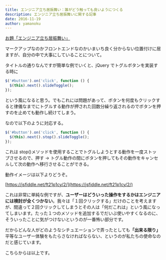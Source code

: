 ```yaml
---
title: エンジニア立ち居振舞い：誰がどう触っても良いようにつくる
description: エンジニア立ち居振舞いに関する記事
date: 2016-11-19
author: yamanoku
---
```


[お題「エンジニア立ち居振舞い」](http://blog.hatena.ne.jp/-/odai/10328749687193803821)

マークアップなのかフロントエンドなのかいまいち良く分からない位置付けに居ますが、自分の中で大事にしていることについて。

タイトルの通りなんですが簡単な例でいくと、jQuery でトグルボタンを実装する時に

```js
$('#button').on('click', function () {
  $(this).next().slideToggle();
});
```

という風になると思う。でもこれには問題があって、ボタンを何度もクリックすると律儀なまでにトグルする動作が押された回数分繰り返されるのでボタンを押すのを止めても動作し続けてしまう。

なので以下のように対応する。

```js
$('#button').on('click', function () {
  $(this).next().stop().slideToggle();
});
```

これは stop()メソッドを使用することでトグルしようとする動作を一度ストップさせるので、押す → トグル動作の間にボタンを押してもその動作をキャンセルして次の動作へ移行させることができる。

動作イメージは以下よりどうぞ。

[https://jsfiddle.net/ft21p1cy/2/](https://jsfiddle.net/ft21p1cy/2/)

これは非常に単純な例ですが、<b>ユーザーはどういった操作をするかはエンジニアには検討が全くつかない</b>。我々は「１回クリックする」だけのことを考えますが、間違って２回クリックしてしまうとその人は「何だこれは」という風になってしまいます。たった１つのメソッドを追加するでだいぶ使いやすくなるのに、そういったことに気がつけないというのが一番怖い部分です。

だからどんな人がどのようなシチュエーションで弄ったとしても<b>「出来る限り」</b>平等なユーザー体験をもたらさなければならない、というのが私たちの使命なのだと感じています。

こちらからは以上です。
